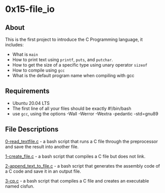 # 0x15-file_io
## About
This is the first project to introduce the C Programming language, it includes:
- What is `main`
- How to print text using `printf`, `puts`, and `putchar`.
- How to get the size of a specific type using unary operator `sizeof`
- How to compile using `gcc`
- What is the default program name when compiling with gcc

## Requirements
- Ubuntu 20.04 LTS
- The first line of all your files should be exactly #!/bin/bash
- use `gcc`, using the options -Wall -Werror -Wextra -pedantic -std=gnu89

## File Descriptions
[0-read_textfile.c](https://github.com/szbrooks2017/holbertonschool-low_level_programming/blob/main/0x15-file_io/0-read_textfile.c) -  a bash script that runs a C file through the preprocessor and save the result into another file.

[1-create_file.c](https://github.com/szbrooks2017/holbertonschool-low_level_programming/blob/main/0x15-file_io/1-create_file.c) - a bash script that compiles a C file but does not link.

[2-append_text_to_file.c](https://github.com/szbrooks2017/holbertonschool-low_level_programming/blob/main/0x15-file_io/2-append_text_to_file.c) -  a bash script that generates the assembly code of a C code and save it in an output file.

[3-cp.c](https://github.com/szbrooks2017/holbertonschool-low_level_programming/blob/main/0x15-file_io/3-cp.c) - a bash script that compiles a C file and creates an executable named cisfun.
